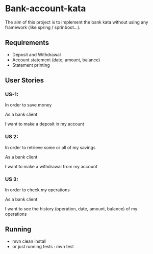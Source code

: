 # Bank-account-kata

The aim of this project is to implement the bank kata without using any framework (like spring / sprinboot…). 

## Requirements

- Deposit and Withdrawal
- Account statement (date, amount, balance)
- Statement printing

## User Stories

### US-1:

In order to save money

As a bank client

I want to make a deposit in my account

### US 2:

In order to retrieve some or all of my savings

As a bank client

I want to make a withdrawal from my account

### US 3:

In order to check my operations

As a bank client

I want to see the history (operation, date, amount, balance) of my operations
## Running

- mvn clean install
-  or just running tests : mvn test
